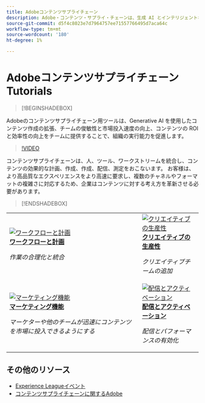 ```yaml
---
title: Adobeコンテンツサプライチェーン
description: Adobe・コンテンツ・サプライ・チェーンは、生成 AI とインテリジェントな自動化により、コンテンツ・サプライ・チェーンを迅速かつシンプル化するエンド・ツー・エンドのソリューションです。
source-git-commit: d5f4c8023e7d7964757ee71557766495d7aca64c
workflow-type: tm+mt
source-wordcount: '180'
ht-degree: 1%

---
```



# AdobeコンテンツサプライチェーンTutorials

>[!BEGINSHADEBOX]

Adobeのコンテンツサプライチェーン用ツールは、Generative AI を使用したコンテンツ作成の拡張、チームの俊敏性と市場投入速度の向上、コンテンツの ROI と効率性の向上をチームに提供することで、組織の実行能力を促進します。

>[!VIDEO](https://video.tv.adobe.com/v/3424114?quality=12&learn=on)

コンテンツサプライチェーンは、人、ツール、ワークストリームを統合し、コンテンツの効果的な計画、作成、作成、配信、測定をおこないます。 お客様は、より高品質なエクスペリエンスをより高速に要求し、複数のチャネルやフォーマットの複雑さに対応するため、企業はコンテンツに対する考え方を革新させる必要があります。

>[!ENDSHADEBOX]

<table>
    <tr style="border: 0;">
      <td>
        <a href="https://experienceleague.adobe.com/docs/content-supply-chain-learn/tutorials/workflow-and-planning.html">
        <img alt="ワークフローと計画" src="./../assets/planning-workflow.webp">
        </a>
        <div>
        <a href="https://experienceleague.adobe.com/docs/content-supply-chain-learn/tutorials/workflow-and-planning.html">
        <strong>ワークフローと計画</strong>
        </a>
        </div>
        <p>
        <em>作業の合理化と統合</em>
        <p>
      </td>
      <td>
        <a href="https://experienceleague.adobe.com/docs/content-supply-chain-learn/tutorials/creative-productivity.html">
        <img alt="クリエイティブの生産性" src="./../assets/creative-productivity.png">
        </a>
        <div>
        <a href="https://experienceleague.adobe.com/docs/content-supply-chain-learn/tutorials/creative-productivity.html">
        <strong>クリエイティブの生産性</strong>
        </a>
        </div>
        <p>
        <em>クリエイティブチームの追加</em>
        <p>
      </td>
    </tr>
    <tr style="border: 0;">
      <td>
        <a href="https://experienceleague.adobe.com/docs/content-supply-chain-learn/tutorials/marketing-agility.html">
        <img alt="マーケティング機能" src="./../assets/marketing-agility.webp">
        </a>
        <div>
        <a href="https://experienceleague.adobe.com/docs/content-supply-chain-learn/tutorials/marketing-agility.html">
        <strong>マーケティング機能</strong>
        </a>
        </div>
        <p>
        <em>マーケターや他のチームが迅速にコンテンツを市場に投入できるようにする</em>
        <p>
      </td>
      <td>
        <a href="https://experienceleague.adobe.com/docs/content-supply-chain-learn/tutorials/delivery-and-activation.html">
        <img alt="配信とアクティベーション" src="./../assets/content-activation-analytics.webp">
        </a>
        <div>
        <a href="https://experienceleague.adobe.com/docs/content-supply-chain-learn/tutorials/delivery-and-activation.html">
        <strong>配信とアクティベーション</strong>
        </a>
        </div>
        <p>
        <em>配信とパフォーマンスの有効化</em>
        <p>
      </td>
    </tr>
</table>

## その他のリソース

* [Experience Leagueイベント](https://experienceleague.adobe.com/events/)
* [コンテンツサプライチェーンに関するAdobe](https://business.adobe.com/resources/webinars/adobe-on-the-content-supply-chain.html)
